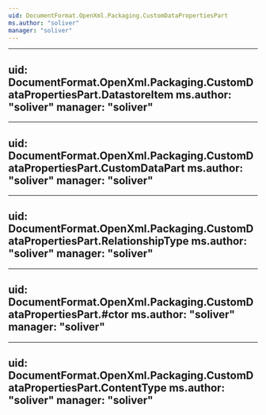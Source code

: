 ```yaml
---
uid: DocumentFormat.OpenXml.Packaging.CustomDataPropertiesPart
ms.author: "soliver"
manager: "soliver"
---
```


---
uid: DocumentFormat.OpenXml.Packaging.CustomDataPropertiesPart.DatastoreItem
ms.author: "soliver"
manager: "soliver"
---

---
uid: DocumentFormat.OpenXml.Packaging.CustomDataPropertiesPart.CustomDataPart
ms.author: "soliver"
manager: "soliver"
---

---
uid: DocumentFormat.OpenXml.Packaging.CustomDataPropertiesPart.RelationshipType
ms.author: "soliver"
manager: "soliver"
---

---
uid: DocumentFormat.OpenXml.Packaging.CustomDataPropertiesPart.#ctor
ms.author: "soliver"
manager: "soliver"
---

---
uid: DocumentFormat.OpenXml.Packaging.CustomDataPropertiesPart.ContentType
ms.author: "soliver"
manager: "soliver"
---
